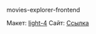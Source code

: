 movies-explorer-frontend

Макет: [light-4](https://www.figma.com/file/6FMWkB94wE7KTkcCgUXtnC/Дипломный-проект?node-id=1%3A3723&mode=dev)
Сайт: [Ссылка](http://lusishoes.movies.nomoredomainsrocks.ru/saved-movies)
